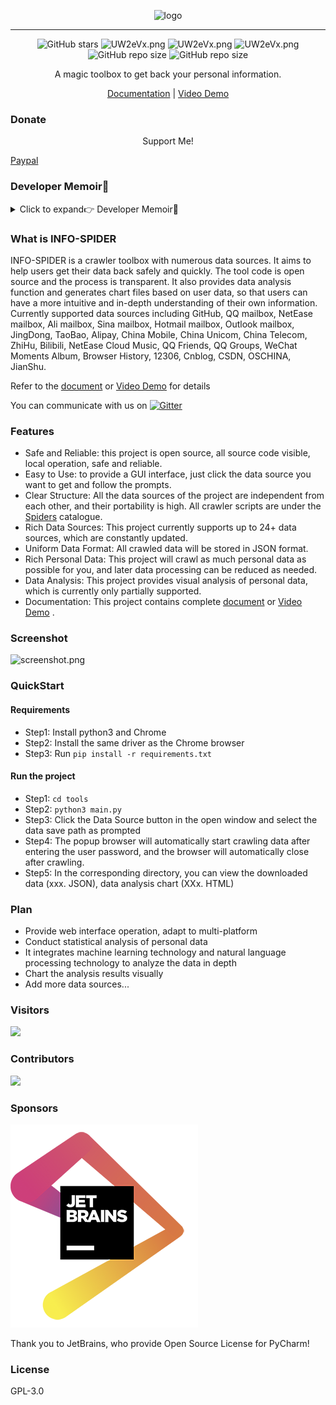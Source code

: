 <p align="center">
    <img src="https://i.loli.net/2020/10/20/SKOdFZpVYo4LvgT.png" alt="logo"/>
</p>

***

<p align="center">
    <a>
        <img alt="GitHub stars" src="https://img.shields.io/github/stars/kangvcar/infospider?style=social">
    </a>
    <a>
        <img src="https://img.shields.io/badge/python-v3-blue?style=flat-square" alt="UW2eVx.png" />
    </a>
    <a>
        <img src="https://img.shields.io/badge/platform-Windows-blue?style=flat-square" alt="UW2eVx.png" />
    </a>
    <a>
        <img src="https://img.shields.io/website?up_message=%E4%BD%BF%E7%94%A8%E6%96%87%E6%A1%A3&url=https%3A%2F%2Finfospider.vercel.app%2F" alt="UW2eVx.png" />
    </a>
    <a>
    <img alt="GitHub repo size" src="https://img.shields.io/github/repo-size/kangvcar/infospider?style=flat-square">
    </a>
    <a>
    <img alt="GitHub repo size" src="https://img.shields.io/badge/license-GPL-blue?style=flat-square">
    </a>
</p>
<p align="center">A magic toolbox to get back your personal information.</p>
<p align="center"><a href="https://infospider.vercel.app/">Documentation</a> | <a href="https://www.bilibili.com/video/BV14f4y1R7oF/">Video Demo</a></p>

### Donate

<p align="center">Support Me!</p>

[Paypal](https://paypal.me/kangvcar?locale.x=zh_XC)

### Developer Memoir🌈
<details>
<summary>Click to expand👉 Developer Memoir🌈</summary>

#### Scenes 1

As usual, Xiao Ming opened the Chrome browser to browse the BBS, Tieba. Accidentally, Xiaoming opened the advertisement on the web page and jumped to JingDong Mall. When he went to close the window subconsciously, he found that (OS: it was just the product I needed!) How would JD know?Now that I've opened it, let's see the details of the product! Not bad. （OS: Give it a try!)

#### Scenes 2

Bai listens to the netease cloud music daily recommended song list can not get out of it (OS: wow! Why the playlist full of my favorite music styles? How great the netease cloud music! Love it so much! I have to buy a mumbership), strolling through ZhiHu's "How elegant XXX?, "What kind of experience is XXX?, "How do you evaluate XXX? (OS: Huh? This question is just what I want to ask, it has already been asked! What?? Thousands of answers!! Go inside and have a look!)

#### Scenes 3

Xiao Da never forget to enrich himself at work. As the major technical cnblog, CSDN, OSChina, JianShu, JueJin, etc.,  he find the homepage content recommendation is great (OS: these technical net posts are so great. I don't have to look for it as it came out). When he open the blog home page unconsciously,he found  himself stick to write blog for three years, its technology stack is becoming more and more rich (OS: how to blog background does not provide a data analysis system? I want to see how many posts I've done over the years, when I've done it, which posts are hot, which technologies I've spent more time on, and which times I've been at my peak in the evenings? In the wee hours? I hope the system can give me more guidance data so that I can create better! Looking at the above scenes, you may sigh over the progress of technology, which has greatly improved our way of life. )

#### Idea

If you have a tool like this, it can help you get your personal information back, it can help you aggregate your personal information from various sites, it can help you analyze your personal data and give you Suggestions, it can help you visualize your personal data so that you can know yourself better.

> Would you need such a tool? Would you like such a tool?

Based on the above, I started to develop **[INFO-SPIDER](https://github.com/kangvcar/InfoSpider)** 👇👇👇

</details>

### What is INFO-SPIDER

INFO-SPIDER  is a crawler toolbox with numerous data sources. It aims to help users get their data back safely and quickly. The tool code is open source and the process is transparent.
It also provides data analysis function and generates chart files based on user data, so that users can have a more intuitive and in-depth understanding of their own information.
Currently supported data sources including GitHub, QQ mailbox, NetEase mailbox, Ali mailbox, Sina mailbox, Hotmail mailbox, Outlook mailbox, JingDong, TaoBao, Alipay, China Mobile, China Unicom, China Telecom, ZhiHu, Bilibili, NetEase Cloud Music, QQ Friends, QQ Groups, WeChat Moments Album, Browser History, 12306, Cnblog, CSDN, OSCHINA, JianShu.

Refer to the [document](https://infospider.vercel.app) or [Video Demo](https://www.bilibili.com/video/BV14f4y1R7oF/) for details

You can communicate with us on [![Gitter](https://badges.gitter.im/Info-Spider/community.svg)](https://gitter.im/Info-Spider/community?utm_source=badge&utm_medium=badge&utm_campaign=pr-badge)

### Features
- Safe and Reliable: this project is open source, all source code visible, local operation, safe and reliable.
- Easy to Use: to provide a GUI interface, just click the data source you want to get and follow the prompts.
- Clear Structure: All the data sources of the project are independent from each other, and their portability is high. All crawler scripts are under the [Spiders](https://github.com/kangvcar/InfoSpider/tree/master/Spiders) catalogue.
- Rich Data Sources: This project currently supports up to 24+ data sources, which are constantly updated.
- Uniform Data Format: All crawled data will be stored in JSON format.
- Rich Personal Data: This project will crawl as much personal data as possible for you, and later data processing can be reduced as needed.
- Data Analysis: This project provides visual analysis of personal data, which is currently only partially supported.
- Documentation: This project contains complete  [document](https://infospider.vercel.app) or [Video Demo](https://www.bilibili.com/video/BV14f4y1R7oF/) .

### Screenshot

![screenshot.png](https://github.com/kangvcar/infospider/graphs/contributors)

### QuickStart

#### Requirements
- Step1: Install python3 and Chrome
- Step2: Install the same driver as the Chrome browser
- Step3: Run `pip install -r requirements.txt`

#### Run the project
- Step1: `cd tools`
- Step2: `python3 main.py`
- Step3: Click the Data Source button in the open window and select the data save path as prompted
- Step4: The popup browser will automatically start crawling data after entering the user password, and the browser will automatically close after crawling.
- Step5: In the corresponding directory, you can view the downloaded data (xxx. JSON), data analysis chart (XXx. HTML)

### Plan
- Provide web interface operation, adapt to multi-platform
- Conduct statistical analysis of personal data
- It integrates machine learning technology and natural language processing technology to analyze the data in depth
- Chart the analysis results visually
- Add more data sources...

### Visitors

![](http://profile-counter.glitch.me/kangvcar/count.svg)

### Contributors

<a href="https://github.com/kangvcar/infospider/graphs/contributors">
  <img src="https://contributors-img.web.app/image?repo=kangvcar/infospider" />
</a>

### Sponsors

![](https://github.com/kangvcar/InfoSpider/blob/master/docs/_media/JetBrains.png?raw=true)

Thank you to JetBrains, who provide Open Source License for PyCharm!

### License

GPL-3.0
